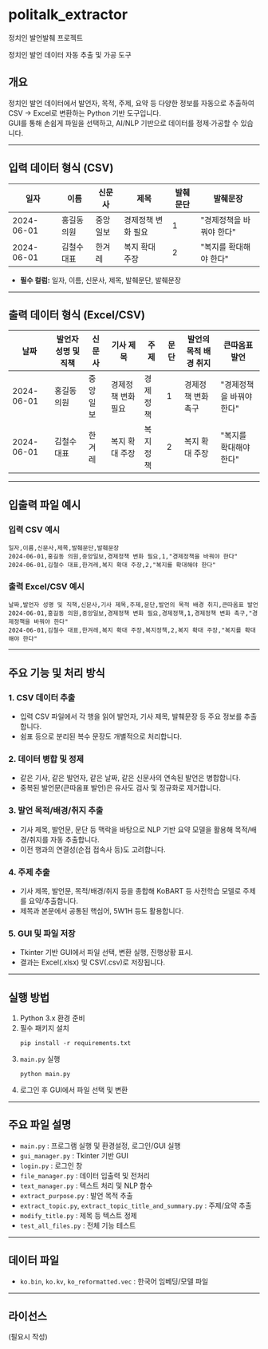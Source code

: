 # politalk_extractor
정치인 발언발췌 프로젝트

정치인 발언 데이터 자동 추출 및 가공 도구

## 개요
정치인 발언 데이터에서 발언자, 목적, 주제, 요약 등 다양한 정보를 자동으로 추출하여 CSV → Excel로 변환하는 Python 기반 도구입니다.  
GUI를 통해 손쉽게 파일을 선택하고, AI/NLP 기반으로 데이터를 정제·가공할 수 있습니다.

---

## 입력 데이터 형식 (CSV)

| 일자       | 이름           | 신문사   | 제목                | 발췌문단 | 발췌문장                |
|------------|----------------|----------|---------------------|----------|-------------------------|
| 2024-06-01 | 홍길동 의원     | 중앙일보 | 경제정책 변화 필요  | 1        | "경제정책을 바꿔야 한다" |
| 2024-06-01 | 김철수 대표     | 한겨레   | 복지 확대 주장      | 2        | "복지를 확대해야 한다"   |

- **필수 컬럼:** 일자, 이름, 신문사, 제목, 발췌문단, 발췌문장

---

## 출력 데이터 형식 (Excel/CSV)

| 날짜       | 발언자 성명 및 직책 | 신문사   | 기사 제목           | 주제         | 문단 | 발언의 목적 배경 취지 | 큰따옴표 발언         |
|------------|--------------------|----------|---------------------|--------------|------|----------------------|-----------------------|
| 2024-06-01 | 홍길동 의원        | 중앙일보 | 경제정책 변화 필요  | 경제정책      | 1    | 경제정책 변화 촉구   | "경제정책을 바꿔야 한다" |
| 2024-06-01 | 김철수 대표        | 한겨레   | 복지 확대 주장      | 복지정책      | 2    | 복지 확대 주장       | "복지를 확대해야 한다"   |

---

## 입출력 파일 예시

### 입력 CSV 예시
```csv
일자,이름,신문사,제목,발췌문단,발췌문장
2024-06-01,홍길동 의원,중앙일보,경제정책 변화 필요,1,"경제정책을 바꿔야 한다"
2024-06-01,김철수 대표,한겨레,복지 확대 주장,2,"복지를 확대해야 한다"
```

### 출력 Excel/CSV 예시
```csv
날짜,발언자 성명 및 직책,신문사,기사 제목,주제,문단,발언의 목적 배경 취지,큰따옴표 발언
2024-06-01,홍길동 의원,중앙일보,경제정책 변화 필요,경제정책,1,경제정책 변화 촉구,"경제정책을 바꿔야 한다"
2024-06-01,김철수 대표,한겨레,복지 확대 주장,복지정책,2,복지 확대 주장,"복지를 확대해야 한다"
```

---

## 주요 기능 및 처리 방식

### 1. CSV 데이터 추출
- 입력 CSV 파일에서 각 행을 읽어 발언자, 기사 제목, 발췌문장 등 주요 정보를 추출합니다.
- 쉼표 등으로 분리된 복수 문장도 개별적으로 처리합니다.

### 2. 데이터 병합 및 정제
- 같은 기사, 같은 발언자, 같은 날짜, 같은 신문사의 연속된 발언은 병합합니다.
- 중복된 발언문(큰따옴표 발언)은 유사도 검사 및 정규화로 제거합니다.

### 3. 발언 목적/배경/취지 추출
- 기사 제목, 발언문, 문단 등 맥락을 바탕으로 NLP 기반 요약 모델을 활용해 목적/배경/취지를 자동 추출합니다.
- 이전 행과의 연결성(순접 접속사 등)도 고려합니다.

### 4. 주제 추출
- 기사 제목, 발언문, 목적/배경/취지 등을 종합해 KoBART 등 사전학습 모델로 주제를 요약/추출합니다.
- 제목과 본문에서 공통된 핵심어, 5W1H 등도 활용합니다.

### 5. GUI 및 파일 저장
- Tkinter 기반 GUI에서 파일 선택, 변환 실행, 진행상황 표시.
- 결과는 Excel(.xlsx) 및 CSV(.csv)로 저장됩니다.

---

## 실행 방법

1. Python 3.x 환경 준비
2. 필수 패키지 설치
   ```
   pip install -r requirements.txt
   ```
3. `main.py` 실행
   ```
   python main.py
   ```
4. 로그인 후 GUI에서 파일 선택 및 변환

---

## 주요 파일 설명
- `main.py` : 프로그램 실행 및 환경설정, 로그인/GUI 실행
- `gui_manager.py` : Tkinter 기반 GUI
- `login.py` : 로그인 창
- `file_manager.py` : 데이터 입출력 및 전처리
- `text_manager.py` : 텍스트 처리 및 NLP 함수
- `extract_purpose.py` : 발언 목적 추출
- `extract_topic.py`, `extract_topic_title_and_summary.py` : 주제/요약 추출
- `modify_title.py` : 제목 등 텍스트 정제
- `test_all_files.py` : 전체 기능 테스트

---

## 데이터 파일
- `ko.bin`, `ko.kv`, `ko_reformatted.vec` : 한국어 임베딩/모델 파일

---

## 라이선스
(필요시 작성)
